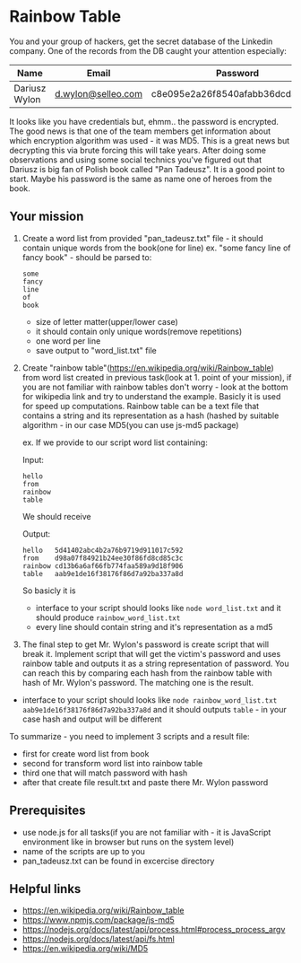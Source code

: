 # Rainbow Table

You and your group of hackers, get the secret database of the Linkedin company. One of the records from the DB caught your
attention especially:

Name | Email | Password
--- | --- | ---
Dariusz Wylon | d.wylon@selleo.com | c8e095e2a26f8540afabb36dcdaee3b1

It looks like you have credentials but, ehmm.. the password is encrypted. The good news is that one of the team members get
information about which encryption algorithm was used - it was MD5. This is a great news but decrypting this via brute forcing this will take years.
After doing some observations and using some social technics you've figured out that Dariusz is big fan of Polish book called "Pan
Tadeusz". It is a good point to start. Maybe his password is the same as name one of heroes from the book.

## Your mission
1) Create a word list from provided "pan_tadeusz.txt" file - it should contain unique words from the book(one for line)
   ex. "some fancy line of fancy book" - should be parsed to:

   ```
   some
   fancy
   line
   of
   book
   ```

   - size of letter matter(upper/lower case)
   - it should contain only unique words(remove repetitions)
   - one word per line
   - save output to "word_list.txt" file

2) Create "rainbow table"(https://en.wikipedia.org/wiki/Rainbow_table) from word list created in previous task(look at 1. point of your mission), if you are not familiar
   with rainbow tables don't worry - look at the bottom for wikipedia link and try to understand the example. Basicly it is used
   for speed up computations. Rainbow table can be a text file that contains a string and its representation as a hash
   (hashed by suitable algorithm - in our case MD5(you can use js-md5 package)

   ex.
   If we provide to our script word list containing:

   Input:

   ```
   hello
   from
   rainbow
   table
   ```

   We should receive

   Output:

   ```
   hello   5d41402abc4b2a76b9719d911017c592
   from    d98a07f84921b24ee30f86fd8cd85c3c
   rainbow cd13b6a6af66fb774faa589a9d18f906
   table   aab9e1de16f38176f86d7a92ba337a8d
   ```

   So basicly it is <string string_as_hash>

   - interface to your script should looks like ```node word_list.txt``` and it should produce ```rainbow_word_list.txt```
   - every line should contain string and it's representation as a md5

3) The final step to get Mr. Wylon's password is create script that will break it. Implement script that will get the
victim's password and uses rainbow table and outputs it as a string representation of password. You can reach this by comparing each
hash from the rainbow table with hash of Mr. Wylon's password. The matching one is the result.

  - interface to your script should looks like ```node rainbow_word_list.txt aab9e1de16f38176f86d7a92ba337a8d``` and it
    should outputs ```table``` - in your case hash and output will be different

To summarize - you need to implement 3 scripts and a result file:
- first for create word list from book
- second for transform word list into rainbow table
- third one that will match password with hash
- after that create file result.txt and paste there Mr. Wylon password


## Prerequisites
- use node.js for all tasks(if you are not familiar with - it is JavaScript environment like in browser but runs on the system level)
- name of the scripts are up to you
- pan_tadeusz.txt can be found in excercise directory

## Helpful links
- https://en.wikipedia.org/wiki/Rainbow_table
- https://www.npmjs.com/package/js-md5
- https://nodejs.org/docs/latest/api/process.html#process_process_argv
- https://nodejs.org/docs/latest/api/fs.html
- https://en.wikipedia.org/wiki/MD5

